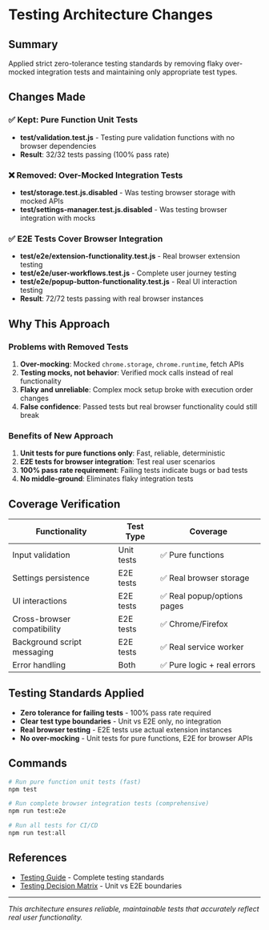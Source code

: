 # Testing Architecture Changes

## Summary

Applied strict zero-tolerance testing standards by removing flaky over-mocked integration tests and maintaining only appropriate test types.

## Changes Made

### ✅ Kept: Pure Function Unit Tests

- **test/validation.test.js** - Testing pure validation functions with no browser dependencies
- **Result**: 32/32 tests passing (100% pass rate)

### ❌ Removed: Over-Mocked Integration Tests  

- **test/storage.test.js.disabled** - Was testing browser storage with mocked APIs
- **test/settings-manager.test.js.disabled** - Was testing browser integration with mocks

### ✅ E2E Tests Cover Browser Integration

- **test/e2e/extension-functionality.test.js** - Real browser extension testing
- **test/e2e/user-workflows.test.js** - Complete user journey testing
- **test/e2e/popup-button-functionality.test.js** - Real UI interaction testing
- **Result**: 72/72 tests passing with real browser instances

## Why This Approach

### Problems with Removed Tests

1. **Over-mocking**: Mocked `chrome.storage`, `chrome.runtime`, fetch APIs
2. **Testing mocks, not behavior**: Verified mock calls instead of real functionality  
3. **Flaky and unreliable**: Complex mock setup broke with execution order changes
4. **False confidence**: Passed tests but real browser functionality could still break

### Benefits of New Approach

1. **Unit tests for pure functions only**: Fast, reliable, deterministic
2. **E2E tests for browser integration**: Test real user scenarios
3. **100% pass rate requirement**: Failing tests indicate bugs or bad tests
4. **No middle-ground**: Eliminates flaky integration tests

## Coverage Verification

| Functionality | Test Type | Coverage |
|---------------|-----------|----------|
| Input validation | Unit tests | ✅ Pure functions |
| Settings persistence | E2E tests | ✅ Real browser storage |
| UI interactions | E2E tests | ✅ Real popup/options pages |
| Cross-browser compatibility | E2E tests | ✅ Chrome/Firefox |
| Background script messaging | E2E tests | ✅ Real service worker |
| Error handling | Both | ✅ Pure logic + real errors |

## Testing Standards Applied

- **Zero tolerance for failing tests** - 100% pass rate required
- **Clear test type boundaries** - Unit vs E2E only, no integration  
- **Real browser testing** - E2E tests use actual extension instances
- **No over-mocking** - Unit tests for pure functions, E2E for browser APIs

## Commands

```bash
# Run pure function unit tests (fast)
npm test

# Run complete browser integration tests (comprehensive)
npm run test:e2e

# Run all tests for CI/CD
npm run test:all
```

## References

- [Testing Guide](../docs/developer/workflows/testing-guide.md) - Complete testing standards
- [Testing Decision Matrix](../docs/developer/conventions/testing-decision-matrix.md) - Unit vs E2E boundaries

---

*This architecture ensures reliable, maintainable tests that accurately reflect real user functionality.*